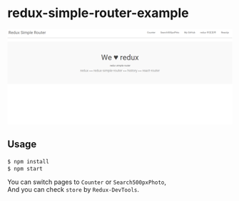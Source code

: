 # redux-simple-router-example

![](./screenshot/home.png)

## Usage
```
$ npm install
$ npm start
```

You can switch pages to `Counter` or `Search500pxPhoto`,  
And you can check `store` by `Redux-DevTools`.
